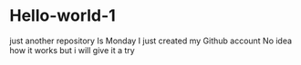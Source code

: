 # Hello-world-1
just another repository
Is Monday
I just created my Github account
No idea how it works but i will give it a try
